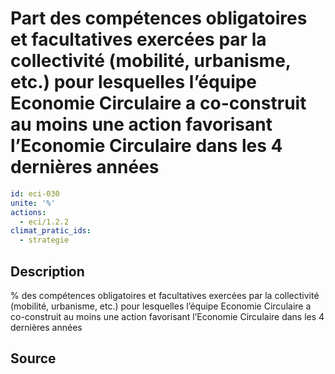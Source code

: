 # Part des compétences obligatoires et facultatives exercées par la collectivité (mobilité, urbanisme, etc.) pour lesquelles l’équipe Economie Circulaire a co-construit au moins une action favorisant l’Economie Circulaire dans les 4 dernières années
```yaml
id: eci-030
unite: '%'
actions:
  - eci/1.2.2
climat_pratic_ids:
  - strategie
```
## Description
% des compétences obligatoires et facultatives exercées par la collectivité (mobilité, urbanisme, etc.) pour lesquelles l’équipe Economie Circulaire a co-construit au moins une action favorisant l’Economie Circulaire dans les 4 dernières années

## Source



